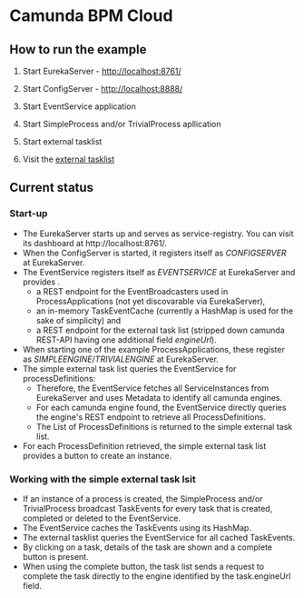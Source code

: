 # Camunda BPM Cloud

## How to run the example

1. Start EurekaServer - [http://localhost:8761/](http://localhost:8761/)

2. Start ConfigServer - [http://localhost:8888/](http://localhost:8888/)

3. Start EventService application

4. Start SimpleProcess and/or TrivialProcess apllication

5. Start external tasklist

6. Visit the [external tasklist](http:localhost:1338)

## Current status

### Start-up

* The EurekaServer starts up and serves as service-registry. You can visit its dashboard at http://localhost:8761/.
* When the ConfigServer is started, it registers itself as _CONFIGSERVER_ at EurekaServer.
* The EventService registers itself as _EVENTSERVICE_ at EurekaServer and provides .
    * a REST endpoint for the EventBroadcasters used in ProcessApplications (not yet discovarable via EurekaServer),
    * an in-memory TaskEventCache (currently a HashMap is used for the sake of simplicity) and
    * a REST endpoint for the external task list (stripped down camunda REST-API having one additional field _engineUrl_).
* When starting one of the example ProcessApplications, these register as _SIMPLEENGINE_/_TRIVIALENGINE_ at EurekaServer.
* The simple external task list queries the EventService for processDefinitions:
    * Therefore, the EventService fetches all ServiceInstances from EurekaServer and uses Metadata to identify all camunda engines.
    * For each camunda engine found, the EventService directly queries the engine's REST endpoint to retrieve all ProcessDefinitions.
    * The List of ProcessDefinitions is returned to the simple external task list.
* For each ProcessDefinition retrieved, the simple external task list provides a button to create an instance.

### Working with the simple external task lsit

* If an instance of a process is created, the SimpleProcess and/or TrivialProcess broadcast TaskEvents for every task that is created, completed or deleted to the EventService.
* The EventService caches the TaskEvents using its HashMap.
* The external tasklist queries the EventService for all cached TaskEvents.
* By clicking on a task, details of the task are shown and a complete button is present.
* When using the complete button, the task list sends a request to complete the task directly to the engine identified by the task.engineUrl field.
